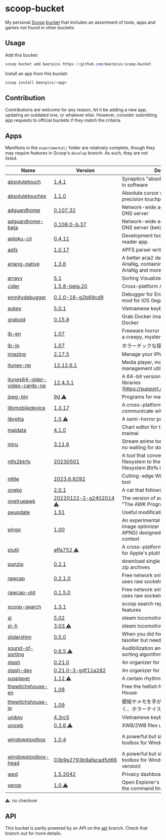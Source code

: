 # scoop-bucket

My personal [Scoop](https://github.com/ScoopInstaller/Scoop) [bucket](https://github.com/lukesampson/scoop/wiki/Buckets) that includes an assortment of tools, apps and games not found in other buckets.

## Usage
Add this bucket:
```powershell
scoop bucket add beerpiss https://github.com/beerpiss/scoop-bucket
```

Install an app from this bucket:
```powershell
scoop install beerpiss/<app>
```

## Contribution
Contributions are welcome for any reason, let it be adding a new app, updating an outdated one, or whatever else. However, consider submitting app requests to official buckets if they match the criteria.

## Apps
Manifests in the `experimental/` folder are relatively complete, though they may require features in Scoop's `develop` branch. As such, they are not listed.

<!-- <apps> -->
<!-- The following table was inserted by makeindex.py -->
<!-- Your edits will be lost the next time makeindex.py is run -->
|Name|Version|Description|License|
|----|-------|-----------|-------|
|[absolutetouch](https://github.com/apsun/AbsoluteTouch "https://github.com/apsun/AbsoluteTouch")|[1.4.1](https://github.com/apsun/AbsoluteTouch "https://github.com/apsun/AbsoluteTouch")|Synaptics "absolute mode" emulation in software|[MIT](https://spdx.org/licenses/MIT "https://spdx.org/licenses/MIT")|
|[absolutetouchex](https://github.com/apsun/AbsoluteTouchEx "https://github.com/apsun/AbsoluteTouchEx")|[1.1.0](https://github.com/apsun/AbsoluteTouchEx "https://github.com/apsun/AbsoluteTouchEx")|Absolute cursor movements on precision touchpads|[MIT](https://spdx.org/licenses/MIT "https://spdx.org/licenses/MIT")|
|[adguardhome](https://github.com/AdguardTeam/AdGuardHome "https://github.com/AdguardTeam/AdGuardHome")|[0.107.32](https://github.com/AdguardTeam/AdGuardHome "https://github.com/AdguardTeam/AdGuardHome")|Network-wide ads & trackers blocking DNS server|[GPL-3.0-or-later](https://spdx.org/licenses/GPL-3.0-or-later "https://spdx.org/licenses/GPL-3.0-or-later")|
|[adguardhome-beta](https://github.com/AdguardTeam/AdGuardHome "https://github.com/AdguardTeam/AdGuardHome")|[0.108.0-b.37](https://github.com/AdguardTeam/AdGuardHome/releases "https://github.com/AdguardTeam/AdGuardHome/releases")|Network-wide ads & trackers blocking DNS server (beta version)|[GPL-3.0-or-later](https://spdx.org/licenses/GPL-3.0-or-later "https://spdx.org/licenses/GPL-3.0-or-later")|
|[aidoku-cli](https://github.com/Aidoku/aidoku-cli "https://github.com/Aidoku/aidoku-cli")|[0.4.11](https://github.com/Aidoku/aidoku-cli "https://github.com/Aidoku/aidoku-cli")|Development tools for Aidoku, a manga reader app.|[0BSD](https://github.com/Aidoku/aidoku-cli/blob/trunk/LICENSE "https://github.com/Aidoku/aidoku-cli/blob/trunk/LICENSE")|
|[apfs](https://github.com/blacktop/go-apfs "https://github.com/blacktop/go-apfs")|[1.0.17](https://github.com/blacktop/go-apfs "https://github.com/blacktop/go-apfs")|APFS parser written in pure Go|[Apache-2.0](https://github.com/blacktop/go-apfs/blob/main/LICENSE "https://github.com/blacktop/go-apfs/blob/main/LICENSE")|
|[ariang-native](https://github.com/mayswind/AriaNg-Native "https://github.com/mayswind/AriaNg-Native")|[1.3.6](https://github.com/mayswind/AriaNg-Native "https://github.com/mayswind/AriaNg-Native")|A better aria2 desktop frontend than AriaNg, containing all features of AriaNg and more features for desktop.|[MIT](https://spdx.org/licenses/MIT "https://spdx.org/licenses/MIT")|
|[arrayv](https://github.com/Gaming32/ArrayV "https://github.com/Gaming32/ArrayV")|[5.1](https://github.com/Gaming32/ArrayV "https://github.com/Gaming32/ArrayV")|Sorting Visualizer/Audiolizer|[MIT](https://github.com/Gaming32/ArrayV/blob/main/LICENSE "https://github.com/Gaming32/ArrayV/blob/main/LICENSE")|
|[cider](https://cider.sh "https://cider.sh")|[1.5.8-beta.20](https://github.com/ciderapp/cider-releases/releases "https://github.com/ciderapp/cider-releases/releases")|Cross-platform Apple Music client|[AGPL-3.0-or-later](https://spdx.org/licenses/AGPL-3.0-or-later "https://spdx.org/licenses/AGPL-3.0-or-later")|
|[enmitydebugger](https://github.com/beerpiss/enmitydebugger "https://github.com/beerpiss/enmitydebugger")|[0.1.0-18-g2b69cd9](https://github.com/beerpiss/enmitydebugger/releases "https://github.com/beerpiss/enmitydebugger/releases")|Debugger for Enmity, a Discord client mod for iOS (legacy version)|Unknown|
|[evkey](https://evkeyvn.com/ "https://evkeyvn.com/")|[5.0.1](https://evkeyvn.com/ "https://evkeyvn.com/")|Vietnamese keyboard|Unknown|
|[graboid](https://github.com/blacktop/graboid "https://github.com/blacktop/graboid")|[0.15.8](https://github.com/blacktop/graboid "https://github.com/blacktop/graboid")|Grab Docker images without installing Docker|[MIT](https://github.com/blacktop/graboid/blob/main/LICENSE "https://github.com/blacktop/graboid/blob/main/LICENSE")|
|[ib-en](https://vgperson.com/games/ib.htm "https://vgperson.com/games/ib.htm")|[1.07](https://vgperson.com/games/ib.htm "https://vgperson.com/games/ib.htm")|Freeware horror adventure game set in a creepy, mysterious art gallery|[Freeware](https://en.wikipedia.org/wiki/Freeware "https://en.wikipedia.org/wiki/Freeware")|
|[ib-jp](http://kouri.kuchinawa.com/game_01.html "http://kouri.kuchinawa.com/game_01.html")|[1.07](http://kouri.kuchinawa.com/game_01.html "http://kouri.kuchinawa.com/game_01.html")|ホラーチックな探索型アドベンチャー。|[Freeware](https://en.wikipedia.org/wiki/Freeware "https://en.wikipedia.org/wiki/Freeware")|
|[imazing](https://imazing.com/ "https://imazing.com/")|[2.17.5](https://downloads.imazing.com/com.DigiDNA.iMazing2Windows.xml "https://downloads.imazing.com/com.DigiDNA.iMazing2Windows.xml")|Manage your iPhone. Your way.|[Proprietary](https://en.m.wikipedia.org/wiki/Software_license#Proprietary_software_licenses "https://en.m.wikipedia.org/wiki/Software_license#Proprietary_software_licenses")|
|[itunes-np](https://www.apple.com/itunes/ "https://www.apple.com/itunes/")|[12.12.6.1](https://beerpsi-scoop.deno.dev/itunes?os=windows&type=x64 "https://beerpsi-scoop.deno.dev/itunes?os=windows&type=x64")|Media player, mobile device management utility, iTunes Store client|[Proprietary](https://en.m.wikipedia.org/wiki/Software_license#Proprietary_software_licenses "https://en.m.wikipedia.org/wiki/Software_license#Proprietary_software_licenses")|
|[itunes64-older-video-cards-np](https://www.apple.com/itunes/ "https://www.apple.com/itunes/")|[12.4.3.1](https://beerpsi-scoop.deno.dev/itunes?os=windows&type=older_video_cards "https://beerpsi-scoop.deno.dev/itunes?os=windows&type=older_video_cards")|A 64-bit version of iTunes with 32-bit libraries (https://support.apple.com/kb/DL1816)|[Proprietary](https://en.m.wikipedia.org/wiki/Software_license#Proprietary_software_licenses "https://en.m.wikipedia.org/wiki/Software_license#Proprietary_software_licenses")|
|[jpeg-bin](http://sylvana.net/jpeg-bin/ "http://sylvana.net/jpeg-bin/")|[9d ⚠](http://sylvana.net/jpeg-bin/ "http://sylvana.net/jpeg-bin/")|Programs for manipulating JPEG files|BSD-like|
|[libimobiledevice](https://github.com/libimobiledevice-win32/imobiledevice-net "https://github.com/libimobiledevice-win32/imobiledevice-net")|[1.3.17](https://github.com/libimobiledevice-win32/imobiledevice-net/releases "https://github.com/libimobiledevice-win32/imobiledevice-net/releases")|A cross-platform protocol library to communicate with iOS devices|[LGPL-2.1-or-later](https://spdx.org/licenses/LGPL-2.1-or-later "https://spdx.org/licenses/LGPL-2.1-or-later")|
|[libretta](https://vgperson.com/games/libretta.htm "https://vgperson.com/games/libretta.htm")|[1.0 ⚠](https://vgperson.com/games/libretta.htm "https://vgperson.com/games/libretta.htm")|A semi-horror puzzle-adventure game.|[Freeware](https://en.wikipedia.org/wiki/Freeware "https://en.wikipedia.org/wiki/Freeware")|
|[majdata](https://github.com/LingFeng-bbben/MajdataView "https://github.com/LingFeng-bbben/MajdataView")|[4.1.0](https://github.com/LingFeng-bbben/MajdataView/releases "https://github.com/LingFeng-bbben/MajdataView/releases")|Chart editor for the rhythm game maimai|[GPL-3.0-or-later](https://spdx.org/licenses/GPL-3.0-or-later "https://spdx.org/licenses/GPL-3.0-or-later")|
|[miru](https://github.com/ThaUnknown/miru "https://github.com/ThaUnknown/miru")|[3.11.6](https://github.com/ThaUnknown/miru "https://github.com/ThaUnknown/miru")|Stream anime torrents, real-time with no waiting for downloads|[GPL-3.0-or-later](https://spdx.org/licenses/GPL-3.0-or-later "https://spdx.org/licenses/GPL-3.0-or-later")|
|[ntfs2btrfs](https://github.com/maharmstone/ntfs2btrfs "https://github.com/maharmstone/ntfs2btrfs")|[20230501](https://github.com/maharmstone/ntfs2btrfs "https://github.com/maharmstone/ntfs2btrfs")|A tool that converts Microsoft's NTFS filesystem to the open-source filesystem Btrfs in-place|[GPL-2.0-or-later](https://spdx.org/licenses/GPL-2.0-or-later "https://spdx.org/licenses/GPL-2.0-or-later")|
|[ntlite](https://www.ntlite.com/ "https://www.ntlite.com/")|[2023.6.9292](https://www.ntlite.com/download/ "https://www.ntlite.com/download/")|Cutting-edge Windows configuration tool|[Proprietary](https://en.m.wikipedia.org/wiki/Software_license#Proprietary_software_licenses "https://en.m.wikipedia.org/wiki/Software_license#Proprietary_software_licenses")|
|[oneko](https://glreno.github.io/oneko/ "https://glreno.github.io/oneko/")|[2.0.1](https://api.github.com/repos/glreno/oneko/tags "https://api.github.com/repos/glreno/oneko/tags")|A cat that follows your mouse pointer|[Unlicense](https://spdx.org/licenses/Unlicense "https://spdx.org/licenses/Unlicense")|
|[onetrueawk](https://github.com/onetrueawk/awk "https://github.com/onetrueawk/awk")|[20220122-2-g2402014 ⚠](https://github.com/onetrueawk/awk "https://github.com/onetrueawk/awk")|The version of awk as described in "The AWK Programming Language"|[MIT-like](https://github.com/onetrueawk/awk/blob/master/LICENSE "https://github.com/onetrueawk/awk/blob/master/LICENSE")|
|[peupdate](https://bytepointer.com/tools/index.htm#peupdate "https://bytepointer.com/tools/index.htm#peupdate")|[1.51](https://bytepointer.com/tools/peupdate_changelist.htm "https://bytepointer.com/tools/peupdate_changelist.htm")|Useful modification to PE executables|[Freeware](https://bytepointer.com/tools/index.htm "https://bytepointer.com/tools/index.htm")|
|[pingo](https://css-ig.net/pingo "https://css-ig.net/pingo")|[1.00](https://css-ig.net/pingo "https://css-ig.net/pingo")|An experimental lossless and lossy image optimizer (PNG, JPEG, WebP, APNG) designed to be used for web context|[Freeware](https://en.wikipedia.org/wiki/Freeware "https://en.wikipedia.org/wiki/Freeware")|
|[plutil](https://github.com/withgraphite/plutil "https://github.com/withgraphite/plutil")|[affa752 ⚠](https://github.com/withgraphite/plutil "https://github.com/withgraphite/plutil")|A cross-platform, drop-in replacement for Apple's plutil and PlistBuddy|[BSD-3-Clause](https://github.com/withgraphite/plutil/blob/master/LICENSE "https://github.com/withgraphite/plutil/blob/master/LICENSE")|
|[punzip](https://github.com/blacktop/partialzip "https://github.com/blacktop/partialzip")|[0.2.1](https://github.com/blacktop/partialzip "https://github.com/blacktop/partialzip")|download single files from inside online zip archives|[MIT](https://github.com/blacktop/partialzip/blob/master/LICENSE "https://github.com/blacktop/partialzip/blob/master/LICENSE")|
|[rawcap](https://www.netresec.com/?page=RawCap "https://www.netresec.com/?page=RawCap")|[0.2.1.0](https://www.netresec.com/?page=RawCap "https://www.netresec.com/?page=RawCap")|Free network sniffer for Windows that uses raw sockets|[Freeware](https://www.netresec.com/?page=RawCap#:~:text=License "https://www.netresec.com/?page=RawCap#:~:text=License")|
|[rawcap-old](https://www.netresec.com/?page=RawCap "https://www.netresec.com/?page=RawCap")|[0.1.5.0](https://www.netresec.com/?page=RawCap "https://www.netresec.com/?page=RawCap")|Free network sniffer for Windows that uses raw sockets (old version)|[Freeware](https://www.netresec.com/?page=RawCap#:~:text=License "https://www.netresec.com/?page=RawCap#:~:text=License")|
|[scoop-search](https://github.com/beerpiss/scoop-search "https://github.com/beerpiss/scoop-search")|[1.3.1](https://github.com/beerpiss/scoop-search "https://github.com/beerpiss/scoop-search")|scoop search replacement with extra features|[MIT](https://spdx.org/licenses/MIT "https://spdx.org/licenses/MIT")|
|[sl](https://github.com/mtoyoda/sl "https://github.com/mtoyoda/sl")|[5.02](https://github.com/mtoyoda/sl "https://github.com/mtoyoda/sl")|steam locomotive|[0BSD-like](https://github.com/mtoyoda/sl/blob/master/LICENSE "https://github.com/mtoyoda/sl/blob/master/LICENSE")|
|[sl-h](https://packages.debian.org/stretch/sl "https://packages.debian.org/stretch/sl")|[3.03 ⚠](https://packages.debian.org/stretch/sl "https://packages.debian.org/stretch/sl")|steam locomotive but longer|[0BSD-like](https://github.com/mtoyoda/sl/blob/master/LICENSE "https://github.com/mtoyoda/sl/blob/master/LICENSE")|
|[slidershim](https://github.com/4yn/slidershim "https://github.com/4yn/slidershim")|[0.5.0](https://github.com/4yn/slidershim "https://github.com/4yn/slidershim")|When you did fork out the $300 for a tasoller but need a saner way to use it|[MIT](https://spdx.org/licenses/MIT "https://spdx.org/licenses/MIT")|
|[sound-of-sorting](https://panthema.net/2013/sound-of-sorting/ "https://panthema.net/2013/sound-of-sorting/")|[0.6.5 ⚠](https://panthema.net/2013/sound-of-sorting/ "https://panthema.net/2013/sound-of-sorting/")|Audibilization and visualization of sorting algorithms|[GPL-3.0-or-later](https://spdx.org/licenses/GPL-3.0-or-later "https://spdx.org/licenses/GPL-3.0-or-later")|
|[stash](https://stashapp.cc "https://stashapp.cc")|[0.21.0](https://stashapp.cc "https://stashapp.cc")|An organizer for your porn.|[AGPL-3.0-only](https://spdx.org/licenses/AGPL-3.0-only "https://spdx.org/licenses/AGPL-3.0-only")|
|[stash-dev](https://stashapp.cc "https://stashapp.cc")|[0.21.0-3-g4f11a282](https://github.com/stashapp/stash/releases/tag/latest_develop "https://github.com/stashapp/stash/releases/tag/latest_develop")|An organizer for your porn.|[AGPL-3.0-only](https://spdx.org/licenses/AGPL-3.0-only "https://spdx.org/licenses/AGPL-3.0-only")|
|[susplayer](https://twitter.com/suspinfo "https://twitter.com/suspinfo")|[1.12 ⚠](https://twitter.com/suspinfo "https://twitter.com/suspinfo")|A certain rhythm game clone|[Freeware](https://en.wikipedia.org/wiki/Freeware "https://en.wikipedia.org/wiki/Freeware")|
|[thewitchshouse-en](https://vgperson.com/games/witchhouse.htm "https://vgperson.com/games/witchhouse.htm")|[1.08](https://vgperson.com/games/witchhouse.htm "https://vgperson.com/games/witchhouse.htm")|Free the hellish halls of The Witch's House|[Freeware](https://en.wikipedia.org/wiki/Freeware "https://en.wikipedia.org/wiki/Freeware")|
|[thewitchshouse-jp](http://majonoie.karou.jp "http://majonoie.karou.jp")|[1.09](http://majonoie.karou.jp "http://majonoie.karou.jp")|壁紙やメモを手がかりに謎を解いていく、ホラーテイストなゲームです。|[Freeware](https://en.wikipedia.org/wiki/Freeware "https://en.wikipedia.org/wiki/Freeware")|
|[unikey](https://unikey.org "https://unikey.org")|[4.3rc5](https://unikey.org "https://unikey.org")|Vietnamese keyboard|[GPL-2.0-only](https://spdx.org/licenses/GPL-2.0-only "https://spdx.org/licenses/GPL-2.0-only")|
|[unxwb](http://aluigi.altervista.org/papers.htm#xbox "http://aluigi.altervista.org/papers.htm#xbox")|[0.3.6 ⚠](http://aluigi.altervista.org/papers.htm#xbox "http://aluigi.altervista.org/papers.htm#xbox")|XWB/ZWB files unpacker|[Freeware](https://en.wikipedia.org/wiki/Freeware "https://en.wikipedia.org/wiki/Freeware")|
|[windowstoolbox](https://github.com/WinTweakers/WindowsToolbox "https://github.com/WinTweakers/WindowsToolbox")|[1.0.4](https://github.com/WinTweakers/WindowsToolbox "https://github.com/WinTweakers/WindowsToolbox")|A powerful but simple, easy to use toolbox for Windows 10/11|[MIT](https://spdx.org/licenses/MIT "https://spdx.org/licenses/MIT")/[Beerware](https://spdx.org/licenses/Beerware "https://spdx.org/licenses/Beerware")|
|[windowstoolbox-head](https://github.com/WinTweakers/WindowsToolbox "https://github.com/WinTweakers/WindowsToolbox")|[03b9e2793b9afacad5d66](https://api.github.com/repos/WinTweakers/WindowsToolbox/git/refs "https://api.github.com/repos/WinTweakers/WindowsToolbox/git/refs")|A powerful but simple, easy to use toolbox for Windows 10/11 (HEAD version)|[MIT](https://spdx.org/licenses/MIT "https://spdx.org/licenses/MIT")/[Beerware](https://spdx.org/licenses/Beerware "https://spdx.org/licenses/Beerware")|
|[wpd](https://wpd.app "https://wpd.app")|[1.5.2042](https://wpd.app "https://wpd.app")|Privacy dashboard for Windows|[Freeware](https://en.wikipedia.org/wiki/Freeware "https://en.wikipedia.org/wiki/Freeware")|
|[xprop](https://bytepointer.com/tools/index.htm#xprop "https://bytepointer.com/tools/index.htm#xprop")|[1.0 ⚠](https://bytepointer.com/tools/index.htm#xprop "https://bytepointer.com/tools/index.htm#xprop")|Open Explorer's properties dialog from the command line|[Freeware](https://bytepointer.com/tools/index.htm "https://bytepointer.com/tools/index.htm")|
<!-- </apps> -->

⚠: no checkver

## API
This bucket is partly powered by an API on the [api](https://github.com/beerpiss/scoop-bucket/tree/api) branch. Check that branch out for more details.
